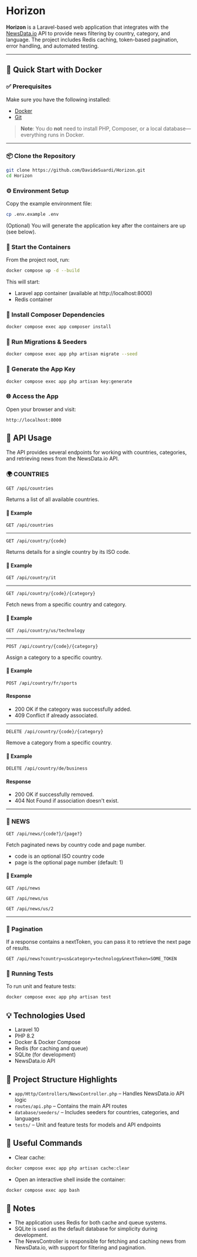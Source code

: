 # Horizon 

**Horizon** is a Laravel-based web application that integrates with the [NewsData.io](https://newsdata.io/) API to provide news filtering by country, category, and language. The project includes Redis caching, token-based pagination, error handling, and automated testing.

---

## 🚀 Quick Start with Docker

### ✅ Prerequisites

Make sure you have the following installed:

- [Docker](https://www.docker.com/)
- [Git](https://git-scm.com/)

> **Note**: You do **not** need to install PHP, Composer, or a local database—everything runs in Docker.

---

### 📦 Clone the Repository

```bash
git clone https://github.com/DavideSuardi/Horizon.git
cd Horizon
```

### ⚙️ Environment Setup

Copy the example environment file:

```bash
cp .env.example .env
```
(Optional) You will generate the application key after the containers are up (see below).

### 🐳 Start the Containers
From the project root, run:

```bash
docker compose up -d --build
```
This will start:
- Laravel app container (available at http://localhost:8000)
- Redis container

### 📂 Install Composer Dependencies
```bash
docker compose exec app composer install
```

### 🧪 Run Migrations & Seeders
```bash
docker compose exec app php artisan migrate --seed
```

### 🔐 Generate the App Key
```bash
docker compose exec app php artisan key:generate
```

### 🌐 Access the App
Open your browser and visit:

```
http://localhost:8000
```

## 📡 API Usage
The API provides several endpoints for working with countries, categories, and retrieving news from the NewsData.io API.


### 🌍 COUNTRIES
```
GET /api/countries
```
Returns a list of all available countries.

#### 📘 Example
```GET /api/countries```

----------------------------

```
GET /api/country/{code}
```
Returns details for a single country by its ISO code.

#### 📘 Example
```GET /api/country/it```

----------------------

```
GET /api/country/{code}/{category}
```
Fetch news from a specific country and category.

#### 📘 Example
```GET /api/country/us/technology```

-------------

```
POST /api/country/{code}/{category}
```
Assign a category to a specific country.

#### 📘 Example
```POST /api/country/fr/sports```
#### Response
- 200 OK if the category was successfully added.
- 409 Conflict if already associated.

--------------------

```
DELETE /api/country/{code}/{category}
```
Remove a category from a specific country.

#### 📘 Example
```DELETE /api/country/de/business```
#### Response
- 200 OK if successfully removed.
- 404 Not Found if association doesn't exist.

----------------------


### 📰 NEWS
```
GET /api/news/{code?}/{page?}
```
Fetch paginated news by country code and page number.
- code is an optional ISO country code
- page is the optional page number (default: 1)

#### 📘 Example
```GET /api/news```

```GET /api/news/us```

```GET /api/news/us/2```

-------------------------

### 🔁 Pagination
If a response contains a nextToken, you can pass it to retrieve the next page of results.

```
GET /api/news?country=us&category=technology&nextToken=SOME_TOKEN
```

### 🧪 Running Tests
To run unit and feature tests:

```bash
docker compose exec app php artisan test
```

## 💡 Technologies Used
- Laravel 10
- PHP 8.2
- Docker & Docker Compose
- Redis (for caching and queue)
- SQLite (for development)
- NewsData.io API


## 📁 Project Structure Highlights
- ```app/Http/Controllers/NewsController.php``` – Handles NewsData.io API logic
- ```routes/api.php``` – Contains the main API routes
- ```database/seeders/``` – Includes seeders for countries, categories, and languages
- ```tests/``` – Unit and feature tests for models and API endpoints


## 🧠 Useful Commands
- Clear cache:

```bash
docker compose exec app php artisan cache:clear
```
- Open an interactive shell inside the container:

```bash
docker compose exec app bash
```

## 📌 Notes
- The application uses Redis for both cache and queue systems.
- SQLite is used as the default database for simplicity during development.
- The NewsController is responsible for fetching and caching news from NewsData.io, with support for filtering and pagination.


